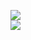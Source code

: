 [![](https://img.shields.io/badge/Made%20With-Github%20Spray-lightgrey.svg?style=for-the-badge&logo=github)](https://github.com/Annihil/github-spray#3439)  
[![](https://i.imgur.com/2DrTn0Z.gif)](https://github.com/Annihil/github-spray)